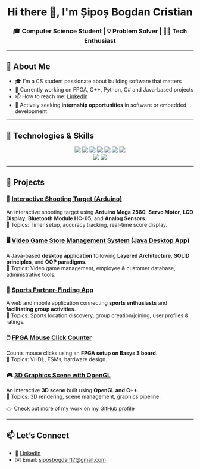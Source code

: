 <h1 align="center">Hi there 👋, I'm Șipoș Bogdan Cristian</h1>
<h3 align="center">🎓 Computer Science Student | 💡 Problem Solver | 👨‍💻 Tech Enthusiast</h3>

---

## 📝 About Me

- 🎓 I’m a CS student passionate about building software that matters  
- 🔭 Currently working on FPGA, C++, Python, C# and Java-based projects   
- 📫 How to reach me: [LinkedIn](https://www.linkedin.com/in/siposbogdan)  
- 💼 Actively seeking **internship opportunities** in software or embedded development  

---

## 🧠 Technologies & Skills

<p align="center">
  <img src="https://img.shields.io/badge/C-00599C?style=for-the-badge&logo=c&logoColor=white"/>
  <img src="https://img.shields.io/badge/C++-00599C?style=for-the-badge&logo=c%2B%2B&logoColor=white"/>
  <img src="https://img.shields.io/badge/Java-ED8B00?style=for-the-badge&logo=java&logoColor=white"/>
  <img src="https://img.shields.io/badge/Python-3776AB?style=for-the-badge&logo=python&logoColor=white"/>
  <img src="https://img.shields.io/badge/C%23-239120?style=for-the-badge&logo=c-sharp&logoColor=white"/>
  <img src="https://img.shields.io/badge/Assembly-444444?style=for-the-badge"/>
  <img src="https://img.shields.io/badge/VHDL-8A1538?style=for-the-badge"/>
  <br/>
  <img src="https://img.shields.io/badge/MySQL-4479A1?style=for-the-badge&logo=mysql&logoColor=white"/>
  <img src="https://img.shields.io/badge/OpenGL-5586A4?style=for-the-badge&logo=opengl"/>
</p>

---

## 📌 Projects

### 🎯 [Interactive Shooting Target (Arduino)](https://github.com/SiposBogdan/Nerf-Target-Practice)  
An interactive shooting target using **Arduino Mega 2560**, **Servo Motor**, **LCD Display**, **Bluetooth Module HC-05**, and **Analog Sensors**.  
📌 Topics: Timer setup, accuracy tracking, real-time score display.

### 🖥️ [Video Game Store Management System (Java Desktop App)](https://github.com/SiposBogdan/DesktopApp)  
A Java-based **desktop application** following **Layered Architecture**, **SOLID principles**, and **OOP paradigms**.  
📌 Topics: Video game management, employee & customer database, administrative tools.

### 🏅 [Sports Partner-Finding App](https://github.com/SiposBogdan/WebApp--Find-Sports-Partners) 
A web and mobile application connecting **sports enthusiasts** and **facilitating group activities**.  
📌 Topics: Sports location discovery, group creation/joining, user profiles & ratings.

### 🖱️ [FPGA Mouse Click Counter](https://github.com/SiposBogdan/FPGA-Mouse-Click-Counter) 
Counts mouse clicks using an **FPGA setup on Basys 3 board**.  
📌 Topics: VHDL, FSMs, hardware design.

### 🎮 [3D Graphics Scene with OpenGL](https://github.com/SiposBogdan/3D-Graphics-Scene-OpenGL)
An interactive **3D scene** built using **OpenGL and C++**.  
📌 Topics: 3D rendering, scene management, graphics pipeline.

👉 Check out more of my work on my [GitHub profile](https://github.com/SiposBogdan)

---

## 📫 Let’s Connect

- 💼 [LinkedIn](https://www.linkedin.com/in/siposbogdan)  
- ✉️ Email: siposbogdan17@gmail.com 

